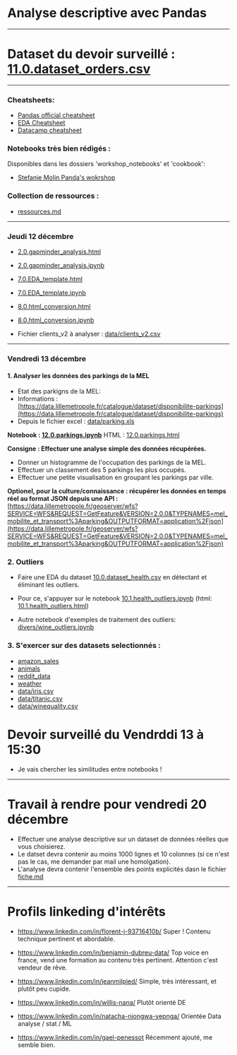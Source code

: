 # Analyse descriptive avec Pandas

<hr>

# Dataset du devoir surveillé : [11.0.dataset_orders.csv](11.0.dataset_orders.csv)

<hr>

### Cheatsheets:
* [Pandas official cheatsheet](Pandas_Cheat_Sheet_official.pdf)
* [EDA Cheatsheet](EDA_Cheat_Sheet.pdf)
* [Datacamp cheatsheet](Pandas_Cheat_Sheet_official.pdf)


### Notebooks très bien rédigés :
Disponibles dans les dossiers 'workshop_notebooks' et 'cookbook':
* [Stefanie Molin Panda's wokrshop](https://github.com/stefmolin/pandas-workshop)

### Collection de ressources :
* [ressources.md](ressources.md)

<hr>

### Jeudi 12 décembre

* [2.0.gapminder_analysis.html](2.0.gapminder_analysis.html)
* [2.0.gapminder_analysis.ipynb](2.0.gapminder_analysis.ipynb)

* [7.0.EDA_template.html](7.0.EDA_template.html)
* [7.0.EDA_template.ipynb](7.0.EDA_template.ipynb)

* [8.0.html_conversion.html](8.0.html_conversion.html)
* [8.0.html_conversion.ipynb](8.0.html_conversion.ipynb)

* Fichier clients_v2 à analyser : [data/clients_v2.csv](data/clients_v2.csv)

<hr>

### Vendredi 13 décembre

#### 1. Analyser les données des parkings de la MEL
* Etat des parkigns de la MEL:
* Informations : [https://data.lillemetropole.fr/catalogue/dataset/disponibilite-parkings](https://data.lillemetropole.fr/catalogue/dataset/disponibilite-parkings)
* Depuis le fichier excel : [data/parking.xls](data/parking.xls)

**Notebook : [12.0.parkings.ipynb](12.0.parkings.ipynb)**
HTML : [12.0.parkings.html](12.0.parkings.html)
 
**Consigne : Effectuer une analyse simple des données récupérées.**
* Donner un histogramme de l'occupation des parkings de la MEL.
* Effectuer un classement des 5 parkings les plus occupés.
* Effectuer une petite visualisation en groupant les parkings par ville.

**Optionel, pour la culture/connaissance : récupérer les données en temps réel au format JSON depuis une API :**[https://data.lillemetropole.fr/geoserver/wfs?SERVICE=WFS&REQUEST=GetFeature&VERSION=2.0.0&TYPENAMES=mel_mobilite_et_transport%3Aparking&OUTPUTFORMAT=application%2Fjson](https://data.lillemetropole.fr/geoserver/wfs?SERVICE=WFS&REQUEST=GetFeature&VERSION=2.0.0&TYPENAMES=mel_mobilite_et_transport%3Aparking&OUTPUTFORMAT=application%2Fjson)



### 2. Outliers

* Faire une EDA du dataset [10.0.dataset_health.csv](10.0.dataset_health.csv) en détectant et éliminant les outliers.

* Pour ce, s'appuyer sur le notebook [10.1.health_outliers.ipynb](10.1.health_outliers.ipynb) (html: [10.1.health_outliers.html](10.1.health_outliers.html))

* Autre notebook d'exemples de traitement des outliers: [divers/wine_outliers.ipynb](divers/wine_outliers.ipynb)


### 3. S'exercer sur des datasets selectionnés :
* [amazon_sales](amazon_sales/)
* [animals](animals/)
* [reddit_data](reddit_data/)
* [weather](weather/)
* [data/iris.csv](data/iris.csv)
* [data/titanic.csv](data/titanic.csv)
* [data/winequality.csv](data/winequality.csv)

# Devoir surveillé du Vendrddi 13 à 15:30
- Je vais chercher les similitudes entre notebooks !

<hr>

# Travail à rendre pour vendredi 20 décembre
- Effectuer une analyse descriptive sur un dataset de données réelles que vous choisierez.
- Le datset devra contenir au moins 1000 lignes et 10 colonnes (si ce n'est pas le cas, me demander par mail une homolgation).
- L'analyse devra contenir l'ensemble des points explicités dasn le fichier [fiche.md](fiche.md)


<hr>

# Profils linkeding d'intérêts
* https://www.linkedin.com/in/florent-j-93716410b/
  Super ! Contenu technique pertinent et abordable.

* https://www.linkedin.com/in/benjamin-dubreu-data/
  Top voice en france, vend une formation au contenu très pertinent. Attention c'est vendeur de rêve.

* https://www.linkedin.com/in/jeanmilpied/
  Simple, très intéressant, et plutôt peu cupide.

* https://www.linkedin.com/in/willis-nana/
  Plutôt orienté DE

* https://www.linkedin.com/in/natacha-njongwa-yepnga/
  Orientée Data analyse / stat / ML

* https://www.linkedin.com/in/gael-penessot
  Récemment ajouté, me semble bien.

